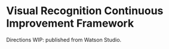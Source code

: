 # Visual Recognition Continuous Improvement Framework

Directions WIP: published from Watson Studio.
